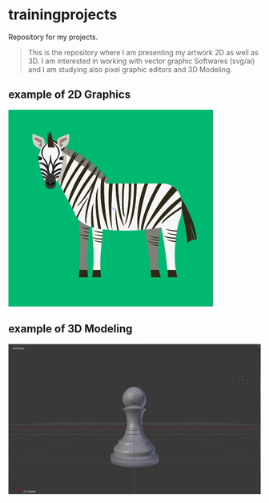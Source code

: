 # trainingprojects
Repository for my projects.
>This is the repository where I am presenting my artwork 2D as well as 3D. 
>I am interested in working with vector graphic Softwares (svg/ai) and I am studying also pixel graphic editors and 3D Modeling. 
## example of 2D Graphics 
![alt text](https://github.com/ZuzanaU/trainingprojects/blob/master/2D%20Graphics/zebra.PNG)
## example of 3D Modeling 
![alt text](https://github.com/ZuzanaU/trainingprojects/blob/master/3D%20Modeling/MyFirstBlenderObject.PNG)
